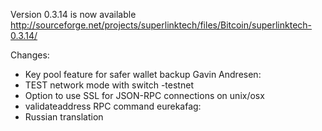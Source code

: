 Version 0.3.14 is now available
http://sourceforge.net/projects/superlinktech/files/Bitcoin/superlinktech-0.3.14/

Changes:
* Key pool feature for safer wallet backup
Gavin Andresen:
* TEST network mode with switch -testnet
* Option to use SSL for JSON-RPC connections on unix/osx
* validateaddress RPC command
eurekafag:
* Russian translation
